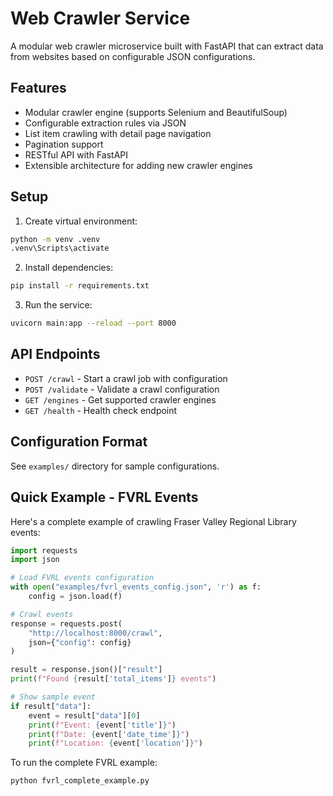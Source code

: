 # Web Crawler Service

A modular web crawler microservice built with FastAPI that can extract data from websites based on configurable JSON configurations.

## Features

- Modular crawler engine (supports Selenium and BeautifulSoup)
- Configurable extraction rules via JSON
- List item crawling with detail page navigation
- Pagination support
- RESTful API with FastAPI
- Extensible architecture for adding new crawler engines

## Setup

1. Create virtual environment:
```bash
python -m venv .venv
.venv\Scripts\activate
```

2. Install dependencies:
```bash
pip install -r requirements.txt
```

3. Run the service:
```bash
uvicorn main:app --reload --port 8000
```

## API Endpoints

- `POST /crawl` - Start a crawl job with configuration
- `POST /validate` - Validate a crawl configuration
- `GET /engines` - Get supported crawler engines
- `GET /health` - Health check endpoint

## Configuration Format

See `examples/` directory for sample configurations.

## Quick Example - FVRL Events

Here's a complete example of crawling Fraser Valley Regional Library events:

```python
import requests
import json

# Load FVRL events configuration
with open("examples/fvrl_events_config.json", 'r') as f:
    config = json.load(f)

# Crawl events
response = requests.post(
    "http://localhost:8000/crawl",
    json={"config": config}
)

result = response.json()["result"]
print(f"Found {result['total_items']} events")

# Show sample event
if result["data"]:
    event = result["data"][0]
    print(f"Event: {event['title']}")
    print(f"Date: {event['date_time']}")
    print(f"Location: {event['location']}")
```

To run the complete FVRL example:
```bash
python fvrl_complete_example.py
```
